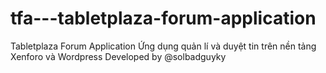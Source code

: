 # tfa---tabletplaza-forum-application
Tabletplaza Forum Application
Ứng dụng quản lí và duyệt tin trên nền tảng Xenforo và Wordpress
Developed by @solbadguyky

